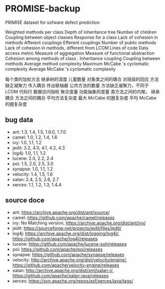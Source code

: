 # PROMISE-backup
PRIMISE dataset for sofware defect prediction

Weighted methods per class
Depth of inheritance tree
Number of children
Coupling between object classes
Response for a class
Lack of cohesion in methods
Afferent couplings
Efferent couplings
Number of public methods
Lack of cohesion in methods, different from LCOM
Lines of code
Data access metric
Measure of aggregation
Measure of functional abstraction
Cohesion among methods of class .
Inheritance coupling
Coupling between methods 
Average method complexity
Maximum McCabe 's cyclomatic complexity
Average McCabe 's cyclomatic complexity

每个类的加权方法
继承树的深度
儿童数量
对象类之间的耦合
对班级的回应
方法缺乏凝聚力
传入耦合
传出联轴器
公共方法的数量
方法缺乏凝聚力，不同于LCOM
代码行
数据访问指标
聚合度量
功能抽象的度量
类方法之间的内聚。
继承耦合
方法之间的耦合
平均方法复杂度
最大 McCabe 的圈复杂度
平均 McCabe 的圈复杂度

## bug data
* ant: 1.3, 1.4, 1.5, 1.6.0, 1.7.0
* camel: 1.0, 1.2, 1.4, 1.6
* ivy: 1.0, 1.1, 1.2
* jedit: 3.2, 4.0, 4.1, 4.2, 4.3
* log4j: 1.0, 1.1, 1.2
* lucene: 2.0, 2.2, 2.4
* poi: 1.5, 2.0, 2.5, 3.0
* synapse: 1.0, 1.1, 1.2
* velocity: 1.4, 1.5, 1.6
* xalan: 2.4, 2.5, 2.6, 2.7
* xerces: 1.1, 1.2, 1.3, 1.4.4

## source doce
* ant: https://archive.apache.org/dist/ant/source/
* camel: https://github.com/apache/camel/releases
* ivy: No Matching version, https://archive.apache.org/dist/ant/ivy/
* jedit: https://sourceforge.net/projects/jedit/files/jedit/
* log4j: https://archive.apache.org/dist/logging/log4j/, https://github.com/apache/log4j/releases
* lucene: https://github.com/apache/lucene-solr/releases
* poi: https://github.com/apache/poi/releases
* synapse: https://github.com/apache/synapse/releases
* velocity: http://archive.apache.org/dist/velocity/engine/, https://github.com/apache/velocity-engine/releases
* xalan: http://archive.apache.org/dist/xml/xalan-j/, https://github.com/apache/xalan-java/releases
* xerces: https://svn.apache.org/repos/asf/xerces/java/tags/